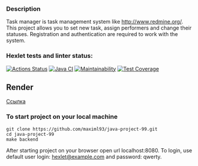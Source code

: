 ### Description

Task manager is task management system like http://www.redmine.org/.
This project allows you to set new task, assign performers and change their statuses. Registration and authentication are required to work with the system.


### Hexlet tests and linter status:
[![Actions Status](https://github.com/maximl93/java-project-99/actions/workflows/hexlet-check.yml/badge.svg)](https://github.com/maximl93/java-project-99/actions)
[![Java CI](https://github.com/maximl93/java-project-99/actions/workflows/main.yml/badge.svg)](https://github.com/maximl93/java-project-99/actions/workflows/main.yml)
[![Maintainability](https://api.codeclimate.com/v1/badges/825aa7ebe7aca190ba33/maintainability)](https://codeclimate.com/github/maximl93/java-project-99/maintainability)
[![Test Coverage](https://api.codeclimate.com/v1/badges/825aa7ebe7aca190ba33/test_coverage)](https://codeclimate.com/github/maximl93/java-project-99/test_coverage)

## Render

[Ссылка](https://task-manager-cv1w.onrender.com)

### To start project on your local machine

```shell
git clone https://github.com/maximl93/java-project-99.git
cd java-project-99
make backend
```

After starting project on your browser open url localhost:8080.
To login, use default user login: hexlet@example.com and password: qwerty.  